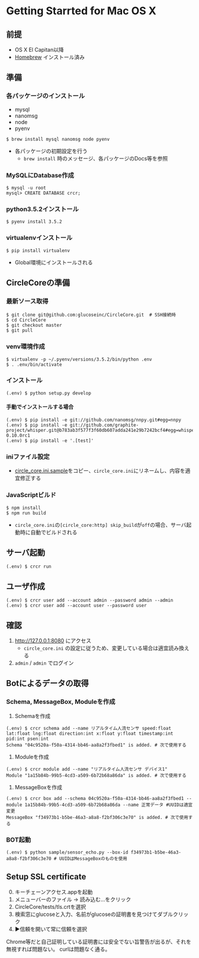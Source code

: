 # Getting Starrted for Mac OS X
## 前提
- OS X El Capitan以降
- [Homebrew](http://brew.sh/index_ja.html) インストール済み

## 準備
### 各パッケージのインストール
- mysql
- nanomsg
- node
- pyenv

```
$ brew install mysql nanomsg node pyenv
```

- 各パッケージの初期設定を行う
    - `brew install` 時のメッセージ、各パッケージのDocs等を参照

### MySQLにDatabase作成
```
$ mysql -u root
mysql> CREATE DATABASE crcr;
```

### python3.5.2インストール
```
$ pyenv install 3.5.2
```

### virtualenvインストール
```
$ pip install virtualenv
```
- Global環境にインストールされる

## CircleCoreの準備
### 最新ソース取得
```
$ git clone git@github.com:glucoseinc/CircleCore.git  # SSH接続時
$ cd CircleCore
$ git checkout master
$ git pull
```

### venv環境作成
```
$ virtualenv -p ~/.pyenv/versions/3.5.2/bin/python .env
$ . .env/bin/activate
```

### インストール
```
(.env) $ python setup.py develop
```

#### 手動でインストールする場合
```
(.env) $ pip install -e git://github.com/nanomsg/nnpy.git#egg=nnpy
(.env) $ pip install -e git://github.com/graphite-project/whisper.git@b783ab3f577f3f60db607adda241e29b7242bcf4#egg=whisper-0.10.0rc1
(.env) $ pip install -e '.[test]'
```

### iniファイル設定
- [circle_core.ini.sample](/circle_core.ini.sample)をコピー、`circle_core.ini`にリネームし、内容を適宜修正する

### JavaScriptビルド
```
$ npm install
$ npm run build
```
- `circle_core.ini`の`[circle_core:http] skip_build`が`off`の場合、サーバ起動時に自動でビルドされる

## サーバ起動
```
(.env) $ crcr run
```

## ユーザ作成
```
(.env) $ crcr user add --account admin --password admin --admin
(.env) $ crcr user add --account user --password user
```

## 確認
1. http://127.0.0.1:8080 にアクセス
    - `circle_core.ini` の設定に従うため、変更している場合は適宜読み換える
1. `admin` / `admin` でログイン

## Botによるデータの取得
### Schema, MessageBox, Moduleを作成
1. Schemaを作成
```
(.env) $ crcr schema add --name リアルタイム人流センサ speed:float lat:float lng:float direction:int x:float y:float timestamp:int pid:int psen:int
Schema "04c9520a-f50a-4314-bb46-aa8a2f3fbed1" is added. # 次で使用する
```

1. Moduleを作成
```
(.env) $ crcr module add --name "リアルタイム人流センサ デバイス1"
Module "1a15b84b-99b5-4cd3-a509-6b72b68a86da" is added. # 次で使用する
```

1. MessageBoxを作成
```
(.env) $ crcr box add --schema 04c9520a-f50a-4314-bb46-aa8a2f3fbed1 --module 1a15b84b-99b5-4cd3-a509-6b72b68a86da --name 正常データ #UUIDは適宜変更
MessageBox "f34973b1-b5be-46a3-a8a8-f2bf306c3e70" is added. # 次で使用する
```

### BOT起動
```
(.env) $ python sample/sensor_echo.py --box-id f34973b1-b5be-46a3-a8a8-f2bf306c3e70 # UUIDはMessageBoxのものを使用
```

## Setup SSL certificate
0. キーチェーンアクセス.appを起動
0. メニューバーのファイル -> 読み込む...をクリック
0. CircleCore/tests/tls.crtを選択
0. 検索窓にglucoseと入力、名前がglucoseの証明書を見つけてダブルクリック
0. ▶信頼を開いて常に信頼を選択

Chrome等だと自己証明している証明書には安全でない旨警告が出るが、それを無視すれば問題ない。
curlは問題なく通る。
